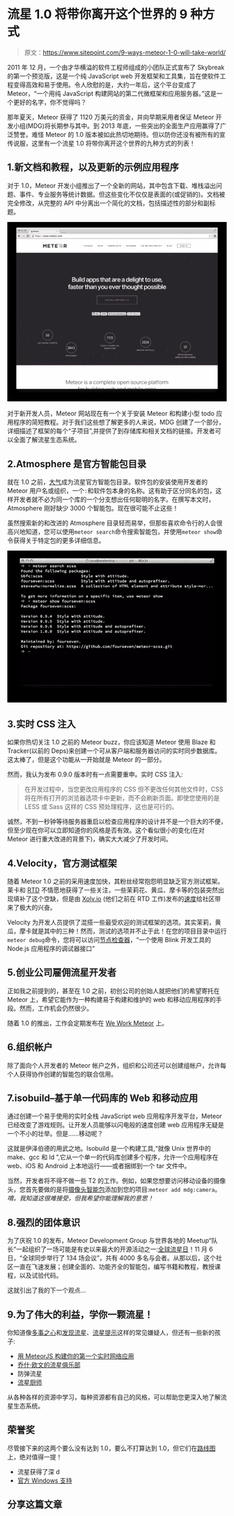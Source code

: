 # 流星 1.0 将带你离开这个世界的 9 种方式

> 原文：<https://www.sitepoint.com/9-ways-meteor-1-0-will-take-world/>

2011 年 12 月，一个由才华横溢的软件工程师组成的小团队正式宣布了 Skybreak 的第一个预览版，这是一个纯 JavaScript web 开发框架和工具集，旨在使软件工程变得高效和易于使用。令人欣慰的是，大约一年后，这个平台变成了 Meteor，“一个用纯 JavaScript 构建网站的第二代微框架和应用服务器。”这是一个更好的名字，你不觉得吗？

那年夏天，Meteor 获得了 1120 万美元的资金，并向早期采用者保证 Meteor 开发小组(MDG)将长期参与其中。到 2013 年底，一些突出的全面生产应用赢得了广泛赞誉。难怪 Meteor 的 1.0 版本被如此热切地期待。但以防你还没有被所有的宣传说服，这里有一个流星 1.0 将带你离开这个世界的九种方式的列表！

## 1.新文档和教程，以及更新的示例应用程序

对于 1.0，Meteor 开发小组推出了一个全新的网站，其中包含下载、堆栈溢出问题、事件、专业服务等统计数据。但这些变化不仅仅是表面的(或促销的)。文档被完全修改，从完整的 API 中分离出一个简化的文档，包括描述性的部分和副标题。

![Meteor Website 1.0](img/af07804edaa3883d4f55e396ed1a9aa9.png)

对于新开发人员，Meteor 网站现在有一个关于安装 Meteor 和构建小型 todo 应用程序的简短教程。对于我们这些想了解更多的人来说，MDG 创建了一个部分，详细描述了框架的每个“子项目”,并提供了到存储库和相关文档的链接。开发者可以全面了解流星生态系统。

## 2.Atmosphere 是官方智能包目录

就在 1.0 之前，[大气](http://www.atmospherejs.com)成为流星官方智能包目录。软件包的安装使用开发者的 Meteor 用户名或组织，一个`:`和软件包本身的名称。这有助于区分同名的包，这样开发者就不必为同一个库的一个分支想出任何聪明的名字。在撰写本文时，Atmosphere 刚好缺少 3000 个智能包。现在很可能不止这些！

虽然搜索新的和改进的 Atmosphere 目录轻而易举，但那些喜欢命令行的人会很高兴地知道，您可以使用`meteor search`命令搜索智能包，并使用`meteor show`命令获得关于特定包的更多详细信息。

![Meteor Search](img/e044075413a6d710a4bc6e0d51a358a8.png)

## 3.实时 CSS 注入

如果你热切关注 1.0 之前的 Meteor buzz，你应该知道 Meteor 使用 Blaze 和 Tracker(以前的 Deps)来创建一个可从客户端和服务器访问的实时同步数据库。这太棒了，但是这个功能从一开始就是 Meteor 的一部分。

然而，我认为发布 0.9.0 版本时有一点需要重申。实时 CSS 注入:

> 在开发过程中，当您更改应用程序的 CSS 但不更改任何其他文件时，CSS 将在所有打开的浏览器选项卡中更新，而不会刷新页面。即使您使用的是 LESS 或 Sass 这样的 CSS 预处理程序，这也是可行的。

诚然，不到一秒钟等待服务器重启以检查应用程序的设计并不是一个巨大的不便，但至少现在你可以立即知道你的风格是否有效。这个看似很小的变化(在对 Meteor 进行重大改进的背景下)，确实大大减少了开发时间。

## 4.Velocity，官方测试框架

随着 Meteor 1.0 之前的采用速度加快，其粉丝经常抱怨明显缺乏官方测试框架。莱卡和 [RTD](http://rtd.xolv.io/) 不情愿地获得了一些关注，一些茉莉花、黄瓜、摩卡等的包装突然出现填补了这个空缺，但是由 [Xolv.io](http://xolv.io/open-source/) (他们之前在 RTD 工作)发布的[速度](https://github.com/meteor-velocity/velocity)给社区带来了极大的兴奋。

Velocity 为开发人员提供了混搭一些最受欢迎的测试框架的选项。其实茉莉，黄瓜，摩卡就是其中的三种！然而，测试的选项并不止于此！在您的项目目录中运行`meteor debug`命令，您将可以访问[节点检查器](https://github.com/node-inspector/node-inspector)，“一个使用 Blink 开发工具的 Node.js 应用程序的调试器接口”

## 5.创业公司雇佣流星开发者

正如我之前提到的，甚至在 1.0 之前，初创公司的创始人就把他们的希望寄托在 Meteor 上，希望它能作为一种构建易于构建和维护的 web 和移动应用程序的手段。然而，工作机会仍然很少。

随着 1.0 的推出，工作会定期发布在 [We Work Meteor](http://weworkmeteor.com) 上。

## 6.组织帐户

除了面向个人开发者的 Meteor 帐户之外，组织和公司还可以创建组帐户，允许每个人获得协作创建的智能包的联合信用。

## 7.isobuild–基于单一代码库的 Web 和移动应用

通过创建一个易于使用的实时全栈 JavaScript web 应用程序开发平台，Meteor 已经改变了游戏规则。让开发人员能够以闪电般的速度创建 web 应用程序无疑是一个不小的壮举。但是……移动呢？

这就是伊泽伯德的用武之地。Isobuild 是一个构建工具,“就像 Unix 世界中的 make、gcc 和 ld ”,它从一个单一的代码库创建多个程序，允许一个应用程序在 web、iOS 和 Android 上本地运行——或者捆绑到一个 tar 文件中。

当然，开发者将不得不做一些 T2 的工作。例如，如果您想要访问移动设备的摄像头，您首先要做的是将[摄像头智能包](https://atmospherejs.com/mdg/camera)添加到您的项目:`meteor add mdg:camera`。*唷。我知道这很难接受，但我希望你能理解我的意思！*

## 8.强烈的团体意识

为了庆祝 1.0 的发布，Meteor Development Group 与世界各地的 Meetup“队长”一起组织了一场可能是有史以来最大的开源活动之一:[全球流星日](http://meteorday.com/)！11 月 6 日，“全球同步举行了 134 场会议”，共有 4000 多名与会者。从那以后，这个社区一直在飞速发展；创建全面的、功能齐全的智能包，编写书籍和教程，教授课程，以及试验代码。

这就引出了我的下一个观点…

## 9.为了伟大的利益，学你一颗流星！

你知道像[多事之心](http://eventedmind.com)和[发现流星](http://discovermeteor.com)、[流星提示](http://meteortips.com)这样的常见嫌疑人，但还有一些新的孩子:

*   [用 MeteorJS 构建你的第一个实时网络应用](https://www.udemy.com/build-your-first-real-time-web-application-with-meteorjs/?dtcode=j0rdZRG1Ymzc)
*   [乔什·欧文的流星俱乐部](http://meteorjs.club/)
*   防弹流星
*   [流星厨师](http://themeteorchef.com/)

从各种各样的资源中学习，每种资源都有自己的风格，可以帮助您更深入地了解流星生态系统。

## 荣誉奖

尽管接下来的这两个要么没有达到 1.0，要么不打算达到 1.0，但它们在[路线图](https://trello.com/b/hjBDflxp/meteor-roadmap)上，绝对值得一提！

*   流星获得了深 d
*   [官方 Windows 支持](https://trello.com/c/ZMvnfMfI/11-official-windows-support)

## 分享这篇文章